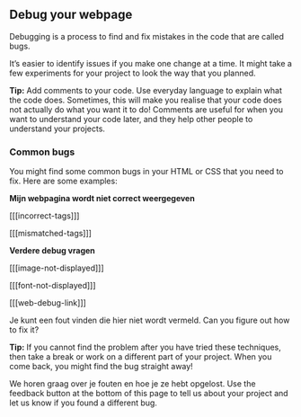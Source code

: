## Debug your webpage

Debugging is a process to find and fix mistakes in the code that are called bugs.

It’s easier to identify issues if you make one change at a time. It might take a few experiments for your project to look the way that you planned.

**Tip:** Add comments to your code. Use everyday language to explain what the code does. Sometimes, this will make you realise that your code does not actually do what you want it to do! Comments are useful for when you want to understand your code later, and they help other people to understand your projects.

### Common bugs

You might find some common bugs in your HTML or CSS that you need to fix. Here are some examples:

**Mijn webpagina wordt niet correct weergegeven**

[[[incorrect-tags]]]

[[[mismatched-tags]]]

**Verdere debug vragen**

[[[image-not-displayed]]]

[[[font-not-displayed]]]

[[[web-debug-link]]]

Je kunt een fout vinden die hier niet wordt vermeld. Can you figure out how to fix it?

**Tip:** If you cannot find the problem after you have tried these techniques, then take a break or work on a different part of your project. When you come back, you might find the bug straight away!

We horen graag over je fouten en hoe je ze hebt opgelost. Use the feedback button at the bottom of this page to tell us about your project and let us know if you found a different bug.
